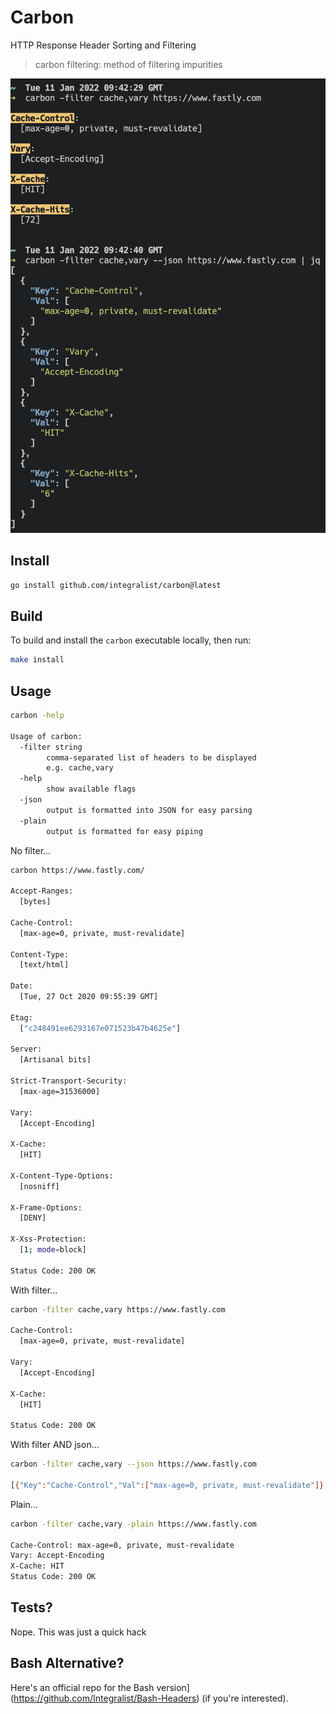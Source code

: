 # Carbon

HTTP Response Header Sorting and Filtering

> carbon filtering: method of filtering impurities

![Example output of running the carbon executable](./carbon.png)

## Install

```bash
go install github.com/integralist/carbon@latest
```

## Build

To build and install the `carbon` executable locally, then run:

```bash
make install
```

## Usage

```bash
carbon -help

Usage of carbon:
  -filter string
        comma-separated list of headers to be displayed
        e.g. cache,vary
  -help
        show available flags
  -json
        output is formatted into JSON for easy parsing
  -plain
    	output is formatted for easy piping
```

No filter...

```bash
carbon https://www.fastly.com/

Accept-Ranges:
  [bytes]

Cache-Control:
  [max-age=0, private, must-revalidate]

Content-Type:
  [text/html]

Date:
  [Tue, 27 Oct 2020 09:55:39 GMT]

Etag:
  ["c248491ee6293167e071523b47b4625e"]

Server:
  [Artisanal bits]

Strict-Transport-Security:
  [max-age=31536000]

Vary:
  [Accept-Encoding]

X-Cache:
  [HIT]

X-Content-Type-Options:
  [nosniff]

X-Frame-Options:
  [DENY]

X-Xss-Protection:
  [1; mode=block]

Status Code: 200 OK
```

With filter...

```bash
carbon -filter cache,vary https://www.fastly.com

Cache-Control:
  [max-age=0, private, must-revalidate]

Vary:
  [Accept-Encoding]

X-Cache:
  [HIT]

Status Code: 200 OK
```

With filter AND json...

```bash
carbon -filter cache,vary --json https://www.fastly.com

[{"Key":"Cache-Control","Val":["max-age=0, private, must-revalidate"]},{"Key":"Vary","Val":["Accept-Encoding"]},{"Key":"X-Cache","Val":["HIT"]},{"Key":"X-Cache-Hits","Val":["2"]}]
```

Plain...

```bash
carbon -filter cache,vary -plain https://www.fastly.com

Cache-Control: max-age=0, private, must-revalidate
Vary: Accept-Encoding
X-Cache: HIT
Status Code: 200 OK
```

## Tests?

Nope. This was just a quick hack

## Bash Alternative?

Here's an official repo for the Bash version](https://github.com/Integralist/Bash-Headers) (if you're interested).
